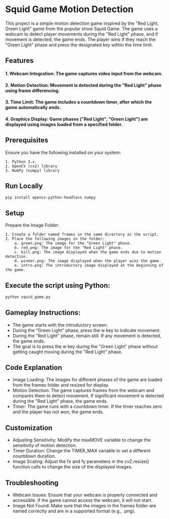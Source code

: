 # Squid Game Motion Detection
This project is a simple motion detection game inspired by the "Red Light, Green Light" game from the popular show Squid Game. The game uses a webcam to detect player movements during the "Red Light" phase, and if movement is detected, the game ends. The player wins if they reach the "Green Light" phase and press the designated key within the time limit.

## Features
#### 1. Webcam Integration: The game captures video input from the webcam.
#### 2. Motion Detection: Movement is detected during the "Red Light" phase using frame differencing.
#### 3. Time Limit: The game includes a countdown timer, after which the game automatically ends.
#### 4. Graphics Display: Game phases ("Red Light", "Green Light") are displayed using images loaded from a specified folder.

## Prerequisites
Ensure you have the following installed on your system:

    1. Python 3.x
    2. OpenCV (cv2) library
    3. NumPy (numpy) library

## Run Locally 
```
pip install opencv-python-headless numpy
```

## Setup

Prepare the Image Folder:

    1. Create a folder named frames in the same directory as the script.
    2. Place the following images in the folder:
        a. green.png: The image for the "Green Light" phase.
        b. red.png: The image for the "Red Light" phase.
        c. kill.png: The image displayed when the game ends due to motion detection.
        d. winner.png: The image displayed when the player wins the game.
        e. intro.png: The introductory image displayed at the beginning of the game.

## Execute the script using Python:

```sh
python squid_game.py
```

## Gameplay Instructions:

- The game starts with the introductory screen.
- During the "Green Light" phase, press the w key to indicate movement.
- During the "Red Light" phase, remain still. If any movement is detected, the game ends.
- The goal is to press the w key during the "Green Light" phase without getting caught moving during the "Red Light" phase.

## Code Explanation
- Image Loading: The images for different phases of the game are loaded from the frames folder and resized for display.
- Motion Detection: The game captures frames from the webcam and compares them to detect movement. If significant movement is detected during the "Red Light" phase, the game ends.
- Timer: The game runs with a countdown timer. If the timer reaches zero and the player has not won, the game ends.

## Customization
- Adjusting Sensitivity: Modify the maxMOVE variable to change the sensitivity of motion detection.
- Timer Duration: Change the TIMER_MAX variable to set a different countdown duration.
- Image Scaling: Adjust the fx and fy parameters in the cv2.resize() function calls to change the size of the displayed images.

## Troubleshooting
- Webcam Issues: Ensure that your webcam is properly connected and accessible. If the game cannot access the webcam, it will not start.
- Image Not Found: Make sure that the images in the frames folder are named correctly and are in a supported format (e.g., .png).
